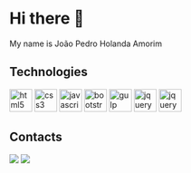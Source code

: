  # Hi there 👋
 My name is João Pedro Holanda Amorim 
 ## Technologies 

 <div>
  <img src="https://cdn.jsdelivr.net/gh/devicons/devicon/icons/html5/html5-original.svg" height="40" alt="html5 logo"  />
  <img src="https://cdn.jsdelivr.net/gh/devicons/devicon/icons/css3/css3-original.svg" height="40" alt="css3 logo"  />
  <img src="https://cdn.jsdelivr.net/gh/devicons/devicon/icons/javascript/javascript-original.svg" height="40" alt="javascript logo"  />
  <img src="https://cdn.jsdelivr.net/gh/devicons/devicon/icons/bootstrap/bootstrap-original.svg" height="40" alt="bootstrap logo"  /> 
  <img src="https://cdn.jsdelivr.net/gh/devicons/devicon/icons/gulp/gulp-plain.svg" height="40" alt="gulp logo"/> 
  <img src="https://cdn.jsdelivr.net/gh/devicons/devicon/icons/sass/sass-original.svg" height="40" alt="jquery logo"/> 
  <img src="https://cdn.jsdelivr.net/gh/devicons/devicon/icons/jquery/jquery-original.svg" height="40" alt="jquery logo"/> 
 </div>

  <div> 
    <h2> Contacts </h2>
    <a href = "joaopedroholandaamorim@gmail.com"><img loading="lazy" src="https://img.shields.io/badge/Gmail-D14836?style=for-the-badge&logo=gmail&logoColor=white" target="_blank"></a>
    <a href="https://www.linkedin.com/in/joão-pedro-holanda-224b72264/" target="_blank"><img loading="lazy" src="https://img.shields.io/badge/-LinkedIn-%230077B5?style=for-the-badge&logo=linkedin&logoColor=white" target="_blank"></a> 
</div>
  
<!--
**joaopedroholandaamorim/joaopedroholandaamorim** is a ✨ _special_ ✨ repository because its `README.md` (this file) appears on your GitHub profile.

Here are some ideas to get you started:

- 🔭 I’m currently working on ...
- 🌱 I’m currently learning ...
- 👯 I’m looking to collaborate on ...
- 🤔 I’m looking for help with ...
- 💬 Ask me about ...
- 📫 How to reach me: ...
- 😄 Pronouns: ...
- ⚡ Fun fact: ...
-->
